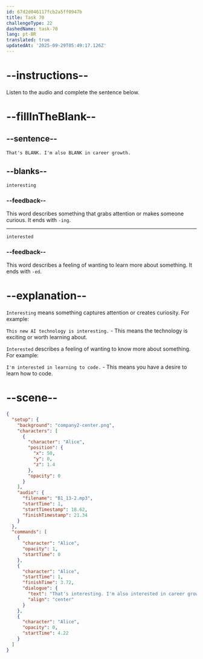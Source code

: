 ```yaml
---
id: 67d2d046117fcb2a5ff0947b
title: Task 70
challengeType: 22
dashedName: task-70
lang: pt-BR
translated: true
updatedAt: '2025-09-29T05:49:17.126Z'
---
```


<!-- (Audio) Alice: That's interesting. I'm also interested in career growth. -->

# --instructions--

Listen to the audio and complete the sentence below.  

# --fillInTheBlank--

## --sentence--

`That's BLANK. I'm also BLANK in career growth.`  

## --blanks--

`interesting`  

### --feedback--

This word describes something that grabs attention or makes someone curious. It ends with `-ing`.

---

`interested`  

### --feedback--

This word describes a feeling of wanting to learn more about something. It ends with `-ed`.

# --explanation--

`Interesting` means something captures attention or creates curiosity. For example:  

`This new AI technology is interesting.` - This means the technology is exciting or worth learning about.  

`Interested` describes a feeling of wanting to know more about something. For example:  

`I'm interested in learning to code.` - This means you have a desire to learn how to code.  

# --scene--

```json
{
  "setup": {
    "background": "company2-center.png",
    "characters": [
      {
        "character": "Alice",
        "position": {
          "x": 50,
          "y": 0,
          "z": 1.4
        },
        "opacity": 0
      }
    ],
    "audio": {
      "filename": "B1_13-2.mp3",
      "startTime": 1,
      "startTimestamp": 18.62,
      "finishTimestamp": 21.34
    }
  },
  "commands": [
    {
      "character": "Alice",
      "opacity": 1,
      "startTime": 0
    },
    {
      "character": "Alice",
      "startTime": 1,
      "finishTime": 3.72,
      "dialogue": {
        "text": "That's interesting. I'm also interested in career growth.",
        "align": "center"
      }
    },
    {
      "character": "Alice",
      "opacity": 0,
      "startTime": 4.22
    }
  ]
}
```
